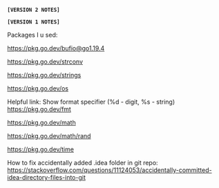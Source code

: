 **`[VERSION 2 NOTES]`**



**`[VERSION 1 NOTES]`**

Packages I u sed:

https://pkg.go.dev/bufio@go1.19.4

https://pkg.go.dev/strconv

https://pkg.go.dev/strings

https://pkg.go.dev/os

Helpful link: Show format specifier (%d - digit, %s - string)
https://pkg.go.dev/fmt

https://pkg.go.dev/math

https://pkg.go.dev/math/rand

https://pkg.go.dev/time

How to fix accidentally added .idea folder in git repo:
https://stackoverflow.com/questions/11124053/accidentally-committed-idea-directory-files-into-git